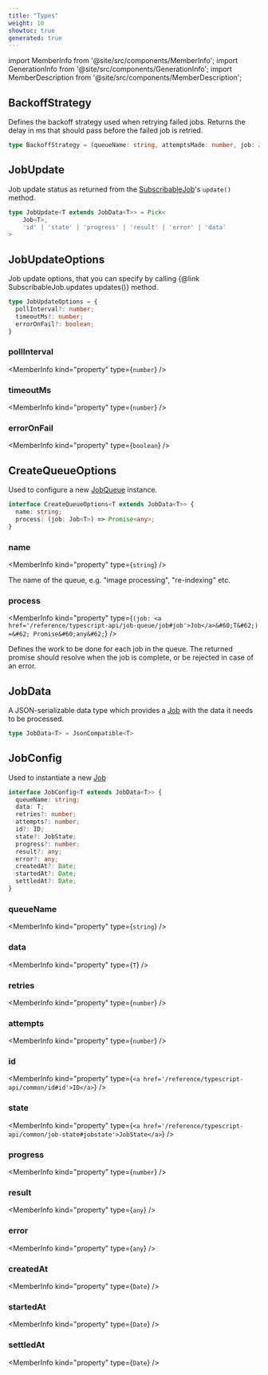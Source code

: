 ```yaml
---
title: "Types"
weight: 10
showtoc: true
generated: true
---
```

<!-- This file was generated from the Vendure source. Do not modify. Instead, re-run the "docs:build" script -->
import MemberInfo from '@site/src/components/MemberInfo';
import GenerationInfo from '@site/src/components/GenerationInfo';
import MemberDescription from '@site/src/components/MemberDescription';


## BackoffStrategy

<GenerationInfo sourceFile="packages/core/src/job-queue/polling-job-queue-strategy.ts" sourceLine="22" packageName="@vendure/core" />

Defines the backoff strategy used when retrying failed jobs. Returns the delay in
ms that should pass before the failed job is retried.

```ts title="Signature"
type BackoffStrategy = (queueName: string, attemptsMade: number, job: Job) => number
```


## JobUpdate

<GenerationInfo sourceFile="packages/core/src/job-queue/subscribable-job.ts" sourceLine="22" packageName="@vendure/core" />

Job update status as returned from the <a href='/reference/typescript-api/job-queue/subscribable-job#subscribablejob'>SubscribableJob</a>'s `update()` method.

```ts title="Signature"
type JobUpdate<T extends JobData<T>> = Pick<
    Job<T>,
    'id' | 'state' | 'progress' | 'result' | 'error' | 'data'
>
```


## JobUpdateOptions

<GenerationInfo sourceFile="packages/core/src/job-queue/subscribable-job.ts" sourceLine="34" packageName="@vendure/core" />

Job update options, that you can specify by calling {@link SubscribableJob.updates updates()} method.

```ts title="Signature"
type JobUpdateOptions = {
  pollInterval?: number;
  timeoutMs?: number;
  errorOnFail?: boolean;
}
```

<div className="members-wrapper">

### pollInterval

<MemberInfo kind="property" type={`number`}   />


### timeoutMs

<MemberInfo kind="property" type={`number`}   />


### errorOnFail

<MemberInfo kind="property" type={`boolean`}   />




</div>


## CreateQueueOptions

<GenerationInfo sourceFile="packages/core/src/job-queue/types.ts" sourceLine="13" packageName="@vendure/core" />

Used to configure a new <a href='/reference/typescript-api/job-queue/#jobqueue'>JobQueue</a> instance.

```ts title="Signature"
interface CreateQueueOptions<T extends JobData<T>> {
  name: string;
  process: (job: Job<T>) => Promise<any>;
}
```

<div className="members-wrapper">

### name

<MemberInfo kind="property" type={`string`}   />

The name of the queue, e.g. "image processing", "re-indexing" etc.
### process

<MemberInfo kind="property" type={`(job: <a href='/reference/typescript-api/job-queue/job#job'>Job</a>&#60;T&#62;) =&#62; Promise&#60;any&#62;`}   />

Defines the work to be done for each job in the queue. The returned promise
should resolve when the job is complete, or be rejected in case of an error.


</div>


## JobData

<GenerationInfo sourceFile="packages/core/src/job-queue/types.ts" sourceLine="35" packageName="@vendure/core" />

A JSON-serializable data type which provides a <a href='/reference/typescript-api/job-queue/job#job'>Job</a>
with the data it needs to be processed.

```ts title="Signature"
type JobData<T> = JsonCompatible<T>
```


## JobConfig

<GenerationInfo sourceFile="packages/core/src/job-queue/types.ts" sourceLine="44" packageName="@vendure/core" />

Used to instantiate a new <a href='/reference/typescript-api/job-queue/job#job'>Job</a>

```ts title="Signature"
interface JobConfig<T extends JobData<T>> {
  queueName: string;
  data: T;
  retries?: number;
  attempts?: number;
  id?: ID;
  state?: JobState;
  progress?: number;
  result?: any;
  error?: any;
  createdAt?: Date;
  startedAt?: Date;
  settledAt?: Date;
}
```

<div className="members-wrapper">

### queueName

<MemberInfo kind="property" type={`string`}   />


### data

<MemberInfo kind="property" type={`T`}   />


### retries

<MemberInfo kind="property" type={`number`}   />


### attempts

<MemberInfo kind="property" type={`number`}   />


### id

<MemberInfo kind="property" type={`<a href='/reference/typescript-api/common/id#id'>ID</a>`}   />


### state

<MemberInfo kind="property" type={`<a href='/reference/typescript-api/common/job-state#jobstate'>JobState</a>`}   />


### progress

<MemberInfo kind="property" type={`number`}   />


### result

<MemberInfo kind="property" type={`any`}   />


### error

<MemberInfo kind="property" type={`any`}   />


### createdAt

<MemberInfo kind="property" type={`Date`}   />


### startedAt

<MemberInfo kind="property" type={`Date`}   />


### settledAt

<MemberInfo kind="property" type={`Date`}   />




</div>
